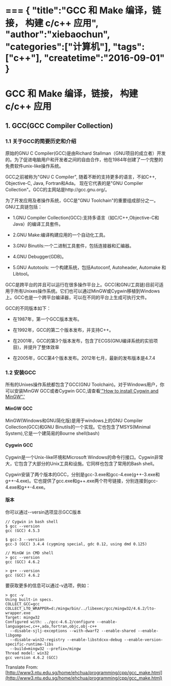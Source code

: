 ===
{
    "title":"GCC 和 Make 编译，链接， 构建 c/c++ 应用",
    "author":"xiebaochun",
    "categories":["计算机"],
    "tags":["c++"],
    "createtime":"2016-09-01"
}
===

# GCC 和 Make 编译，链接， 构建 c/c++ 应用

## 1. GCC(GCC Compiler Collection)

### 1.1 关于GCC的简要历史和介绍

原始的GNU C Compiler(GCC)是由Richard Stallman（GNU项目的成立者）开发的。为了促进电脑用户和开发者之间的自由合作，他在1984年创建了一个完整的免费软件unix-like操作系统。

GCC之前被称为"GNU C Compiler", 随着不断的支持更多的语言，不如C++, Objective-C, Java, Fortran和Ada。 现在它代表的是"GNU Compiler Collection"。GCC的主网站是http://gcc.gnu.org/。

为了开发应用及者操作系统，GCC是"GNU Toolchain"的重要组成部分之一。GNU工具链包括：

+ 1.GNU Compiler Collection(GCC):支持多语言（如C/C++,Objective-C和Java）的编译工具套件。

+ 2.GNU Make:编译构建应用的一个自动化工具。

+ 3.GNU Binutils:一个二进制工具套件，包括连接器和汇编器。

+ 4.GNU Debugger(GDB)。

+ 5.GNU Autotools: 一个构建系统，包括Autoconf, Autoheader, Automake 和 Libtool。

GCC是跨平台的并且可以运行在很多操作平台上。GCC(和GNU工具链)目前可适用于所有Unixes操作系统。它们也可以通过MinGW或Cygwin移植到Windows上。GCC也是一个跨平台编译器，可以在不同的平台上生成可执行文件。

GCC的不同版本如下：

+ 在1987年，第一个GCC版本发布。

+ 在1992年，GCC的第二个版本发布，并支持C++。

+ 在2001年，GCC的第3个版本发布，包含了ECGS(GNU编译系统的实验项目)，并提升了整体效率

+ 在2005年，GCC第4个版本发布。2012年七月，最新的发布版本是4.7.4

### 1.2 安装GCC

所有的Unixes操作系统都包含了GCC(GNU Toolchain)。对于Windows用户，你可以安装MinGW GCC或者Cygwin GCC,请查看['"How to install Cygwin and MinGW".'](http://www3.ntu.edu.sg/home/ehchua/programming/howto/Cygwin_HowTo.html)

#### MinGW GCC

MinGW(Windows和GNU简化版)是用于windows上的GNU Compiler Collection(GCC)和GNU Binutils的一个实现。它也包含了MSYS(Minimal System),它是一个建简易的Bourne shell(bash)

#### Cygwin GCC

Cygwin是一个Unix-like环境和Microsoft 
Windows的命令行接口。Cygwin非常大，它包含了大部分的Unix工具和设施。它同样也包含了常用的Bash shell。

Cygwin安装了两个版本的GCC，分别是gcc-3.exe和gcc-4.exe(g++-3.exe和g++-4.exe)。它也提供了gcc.exe和g++.exe两个符号链接，分别连接到gcc-4.exe和g++-4.exe。

#### 版本

你可以通过--versin选项显示GCC版本

	// Cygwin in bash shell
	$ gcc --version
	gcc (GCC) 4.5.3
	 
	$ gcc-3 --version
	gcc-3 (GCC) 3.4.4 (cygming special, gdc 0.12, using dmd 0.125)
	 
	// MinGW in CMD shell
	> gcc --version
	gcc (GCC) 4.6.2
	 
	> g++ --version
	gcc (GCC) 4.6.2

要获取更多的信息可以通过-v选项，例如：

	> gcc -v
	Using built-in specs.
	COLLECT_GCC=gcc
	COLLECT_LTO_WRAPPER=d:/mingw/bin/../libexec/gcc/mingw32/4.6.2/lto-wrapper.exe
	Target: mingw32
	Configured with: ../gcc-4.6.2/configure --enable-languages=c,c++,ada,fortran,objc,obj-c++ 
	  --disable-sjlj-exceptions --with-dwarf2 --enable-shared --enable-libgomp 
	  --disable-win32-registry --enable-libstdcxx-debug --enable-version-specific-runtime-libs 
	  --build=mingw32 --prefix=/mingw
	Thread model: win32
	gcc version 4.6.2 (GCC)


Translate From:  
[http://www3.ntu.edu.sg/home/ehchua/programming/cpp/gcc_make.html](http://www3.ntu.edu.sg/home/ehchua/programming/cpp/gcc_make.html)